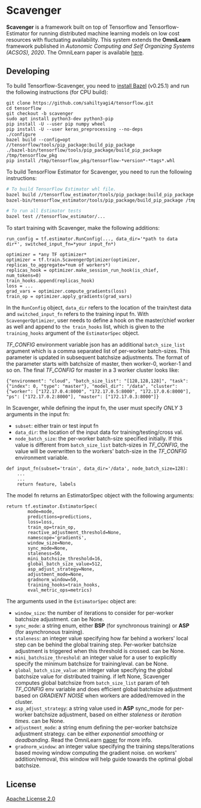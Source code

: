 # Scavenger #

__Scavenger__ is a framework built on top of Tensorflow and Tensorflow-Estimator for running distributed machine learning models on low cost resources with fluctuating availability. This system extends the **OmniLearn** framework published in *Autonomic Computing and Self Organizing Systems (ACSOS), 2020*. The OmniLearn paper is available [here](https://www.researchgate.net/publication/343054677_Taming_Resource_Heterogeneity_In_Distributed_ML_Training_With_Dynamic_Batching).



## Developing

To build Tensorflow-Scavenger, you need to [install Bazel](https://docs.bazel.build/versions/master/install.html) (v0.25.1) and run the following instructions (for CPU build):
```
git clone https://github.com/sahiltyagi4/tensorflow.git
cd tensorflow
git checkout -b scavenger
sudo apt install python3-dev python3-pip
pip install -U --user pip numpy wheel
pip install -U --user keras_preprocessing --no-deps
./configure
bazel build --config=opt //tensorflow/tools/pip_package:build_pip_package
./bazel-bin/tensorflow/tools/pip_package/build_pip_package /tmp/tensorflow_pkg
pip install /tmp/tensorflow_pkg/tensorflow-*version*-*tags*.whl

```

To build TensorFlow Estimator for Scavenger, you need to run the following instructions:

```sh
# To build TensorFlow Estimator whl file.
bazel build //tensorflow_estimator/tools/pip_package:build_pip_package
bazel-bin/tensorflow_estimator/tools/pip_package/build_pip_package /tmp/estimator_pip

# To run all Estimator tests
bazel test //tensorflow_estimator/...
```

To start training with Scavenger, make the following additions:

```
run_config = tf.estimator.RunConfig(..., data_dir='*path to data dir*', switched_input_fn=*your input_fn*)

optimizer = *any TF optimizer*
optimizer = tf.train.ScavengerOptimizer(optimizer, replicas_to_aggregate=*num of workers*)
replicas_hook = optimizer.make_session_run_hook(is_chief, num_tokens=0)
train_hooks.append(replicas_hook)
loss = ...
grad_vars = optimizer.compute_gradients(loss)
train_op = optimizer.apply_gradients(grad_vars)
```

In the ```RunConfig``` object, ```data_dir``` refers to the location of the train/test data and ```switched_input_fn``` refers to the training input fn. With ```ScavengerOptimizer```, user needs to define a hook on the master/chief worker as well and append to ```the train_hooks``` list, which is given to the ```training_hooks``` argument of the ```EstimatorSpec``` object.


*TF_CONFIG* environment variable json has an additional ```batch_size_list``` argument which is a comma separated list of per-worker batch-sizes. This parameter is updated in subsequent batchsize adjustments. The format of the parameter starts with batchsize of master, then worker-0, worker-1 and so on. The final *TF_CONFIG* for master in a 3 worker cluster looks like:
```
{"environment": "cloud", "batch_size_list": "[128,128,128]", "task": {"index": 0, "type": "master"}, "model_dir": "/data", "cluster": {"worker": ["172.17.0.4:8000", "172.17.0.5:8000", "172.17.0.6:8000"], "ps": ["172.17.0.2:8000"], "master": ["172.17.0.3:8000"]}
```

In Scavenger, while defining the input fn, the user must specify *ONLY* 3 arguments in the input fn:
* ```subset```: either train or test input fn
* ```data_dir```: the location of the input data for training/testing/cross val.
* ```node_batch_size```: the per-worker batch-size specified initially. If this value is different from ```batch_size_list``` batch-sizes in *TF_CONFIG*, the value will be overwritten to the workers' batch-size in the *TF_CONFIG* environment variable.
```
def input_fn(subset='train', data_dir='/data', node_batch_size=128):
	...
	...
	return feature, labels
```

The model fn returns an EstimatorSpec object with the following arguments:
```
return tf.estimator.EstimatorSpec(
        mode=mode,
        predictions=predictions,
        loss=loss,
        train_op=train_op,
        reactive_adjustment_threshold=None,
        namescope='gradients',
        window_size=None,
        sync_mode=None,
        staleness=50,
        mini_batchsize_threshold=16,
        global_batch_size_value=512,
        asp_adjust_strategy=None,
        adjustment_mode=None,
        gradnorm_window=50,
        training_hooks=train_hooks,
        eval_metric_ops=metrics)
```

The arguments used in the ```EstimatorSpec``` object are:
* ```window_size```: the number of iterations to consider for per-worker batchsize adjustment. can be None.
* ```sync_mode```: a string enum, either __BSP__ (for synchronous training) or __ASP__ (for asynchronous training).
* ```staleness```: an integer value specifying how far behind a workers' local step can be behind the global training step. Per-worker batchsize adjustment is triggered when this threshold is crossed. can be None.
* ```mini_batchsize_threshold```: an integer value for a user to explicitly specify the minimum batchsize for training/eval.  can be None.
* ```global_batch_size_value```: an integer value specifying the global batchsize value for distributed training. if left None, Scavenger computes global batchsize from ```batch_size_list``` param of teh *TF_CONFIG* env variable and does efficient global batchsize adjustment based on *GRADIENT NOISE* when workers are added/removed in the cluster.
* ```asp_adjust_strategy```: a string value used in __ASP__ sync_mode for per-worker batchsize adjustment, based on either *staleness* or *iteration times*. can be None.
* ```adjustment_mode```: a string enum defining the per-worker batchsize adjustment strategy. can be either *exponential smoothing* or *deadbanding*. Read the OmniLearn [paper](https://www.researchgate.net/publication/343054677_Taming_Resource_Heterogeneity_In_Distributed_ML_Training_With_Dynamic_Batching) for more info.
* ```gradnorm_window```: an integer value specifying the training steps/iterations based moving window computing the gradient noise. on workers' addition/removal, this window will help guide towards the optimal global batchsize.

## License

[Apache License 2.0](LICENSE)
